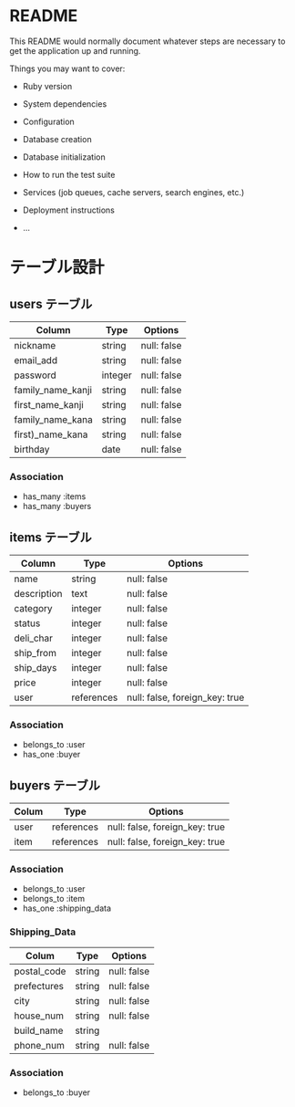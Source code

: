 # README

This README would normally document whatever steps are necessary to get the
application up and running.

Things you may want to cover:

* Ruby version

* System dependencies

* Configuration

* Database creation

* Database initialization

* How to run the test suite

* Services (job queues, cache servers, search engines, etc.)

* Deployment instructions

* ...

# テーブル設計

## users テーブル

| Column            | Type    | Options     |
| ----------------- | ------- | ----------- |
| nickname          | string  | null: false |
| email_add         | string  | null: false |
| password          | integer | null: false |
| family_name_kanji | string  | null: false |
| first_name_kanji  | string  | null: false |
| family_name_kana  | string  | null: false |
| first)_name_kana  | string  | null: false |
| birthday          | date    | null: false |

### Association

- has_many :items
- has_many :buyers

## items テーブル

| Column      | Type       | Options     |
| ----------- | ---------- | ----------- |
| name        | string     | null: false |
| description | text       | null: false |
| category    | integer    | null: false |
| status      | integer    | null: false |
| deli_char   | integer    | null: false |
| ship_from   | integer    | null: false |
| ship_days   | integer    | null: false |
| price       | integer    | null: false |
| user        | references | null: false, foreign_key: true |

### Association

- belongs_to :user
- has_one    :buyer

## buyers テーブル

| Colum       | Type       | Options                        |
| ----------- | ---------- | ------------------------------ |
| user        | references | null: false, foreign_key: true |
| item        | references | null: false, foreign_key: true |

### Association

- belongs_to :user
- belongs_to :item
- has_one :shipping_data

### Shipping_Data
| Colum       | Type    | Options     |
| ------------| ------- | ----------- |
| postal_code | string  | null: false |
| prefectures | string  | null: false |
| city        | string  | null: false |
| house_num   | string  | null: false |
| build_name  | string  |             |
| phone_num   | string  | null: false |

### Association

- belongs_to :buyer
